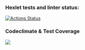 ### Hexlet tests and linter status:
[![Actions Status](https://github.com/Kukuru5a/java-project-78/workflows/hexlet-check/badge.svg)](https://github.com/Kukuru5a/java-project-78/actions)

### Codeclimate & Test Coverage

<a href="https://codeclimate.com/github/Kukuru5a/java-project-78/maintainability"><img src="https://api.codeclimate.com/v1/badges/34e000f887275e2567b2/maintainability" /></a>
